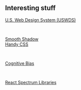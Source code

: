## Interesting stuff

[U.S. Web Design System (USWDS)](https://designsystem.digital.gov/)

<p>&nbsp;</p>

[Smooth Shadow](https://shadows.brumm.af)<br>
[Handy CSS](https://levelup.gitconnected.com/css-functions-that-help-you-design-modern-frontends-5ba7f4eaf018)

<p>&nbsp;</p>

[Cognitive Bias](https://cognitivebias.io)

<p>&nbsp;</p>

[React Spectrum Libraries](https://react-spectrum.adobe.com/index.html)
